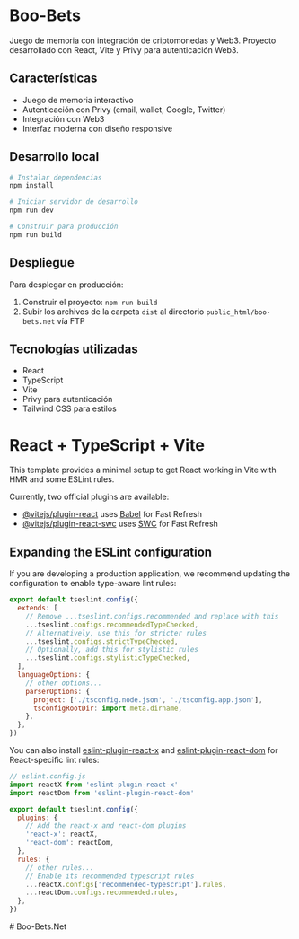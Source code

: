 # Boo-Bets

Juego de memoria con integración de criptomonedas y Web3. Proyecto desarrollado con React, Vite y Privy para autenticación Web3.

## Características

- Juego de memoria interactivo
- Autenticación con Privy (email, wallet, Google, Twitter)
- Integración con Web3
- Interfaz moderna con diseño responsive

## Desarrollo local

```bash
# Instalar dependencias
npm install

# Iniciar servidor de desarrollo
npm run dev

# Construir para producción
npm run build
```

## Despliegue

Para desplegar en producción:

1. Construir el proyecto: `npm run build`
2. Subir los archivos de la carpeta `dist` al directorio `public_html/boo-bets.net` vía FTP

## Tecnologías utilizadas

- React
- TypeScript
- Vite
- Privy para autenticación
- Tailwind CSS para estilos

# React + TypeScript + Vite

This template provides a minimal setup to get React working in Vite with HMR and some ESLint rules.

Currently, two official plugins are available:

- [@vitejs/plugin-react](https://github.com/vitejs/vite-plugin-react/blob/main/packages/plugin-react/README.md) uses [Babel](https://babeljs.io/) for Fast Refresh
- [@vitejs/plugin-react-swc](https://github.com/vitejs/vite-plugin-react-swc) uses [SWC](https://swc.rs/) for Fast Refresh

## Expanding the ESLint configuration

If you are developing a production application, we recommend updating the configuration to enable type-aware lint rules:

```js
export default tseslint.config({
  extends: [
    // Remove ...tseslint.configs.recommended and replace with this
    ...tseslint.configs.recommendedTypeChecked,
    // Alternatively, use this for stricter rules
    ...tseslint.configs.strictTypeChecked,
    // Optionally, add this for stylistic rules
    ...tseslint.configs.stylisticTypeChecked,
  ],
  languageOptions: {
    // other options...
    parserOptions: {
      project: ['./tsconfig.node.json', './tsconfig.app.json'],
      tsconfigRootDir: import.meta.dirname,
    },
  },
})
```

You can also install [eslint-plugin-react-x](https://github.com/Rel1cx/eslint-react/tree/main/packages/plugins/eslint-plugin-react-x) and [eslint-plugin-react-dom](https://github.com/Rel1cx/eslint-react/tree/main/packages/plugins/eslint-plugin-react-dom) for React-specific lint rules:

```js
// eslint.config.js
import reactX from 'eslint-plugin-react-x'
import reactDom from 'eslint-plugin-react-dom'

export default tseslint.config({
  plugins: {
    // Add the react-x and react-dom plugins
    'react-x': reactX,
    'react-dom': reactDom,
  },
  rules: {
    // other rules...
    // Enable its recommended typescript rules
    ...reactX.configs['recommended-typescript'].rules,
    ...reactDom.configs.recommended.rules,
  },
})
```
#   B o o - B e t s . N e t  
 